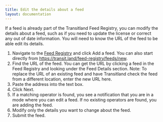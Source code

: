 ```yaml
---
title: Edit the details about a feed
layout: documentation
---
```


If a feed is already part of the Transitland Feed Registry, you can modify the details about a feed, such as if you need to update the license or correct any out of date information. You will need to know the URL of the feed to be able edit its details.

1. Navigate to the [Feed Registry](https://transit.land/feed-registry/) and click Add a feed. You can also start directly from https://transit.land/feed-registry/feeds/new.
2. Find the URL of the feed. You can get the URL by clicking a feed in the Feed Registry and looking under the Feed Details section. Note: To replace the URL of an existing feed and have Transitland check the feed from a different location, enter the new URL here. 
3. Paste the address into the text box.
4. Click Next.
5. If a matching operator is found, you see a notification that you are in a mode where you can edit a feed. If no existing operators are found, you are adding the feed. 
6. Modify only the details you want to change about the feed. 
7. Submit the feed.



